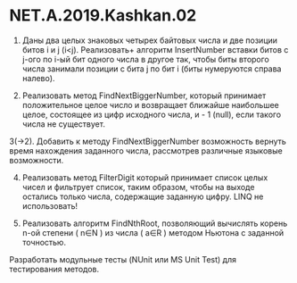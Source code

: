 # NET.A.2019.Kashkan.02

1. Даны два целых знаковых четырех байтовых числа и две позиции битов i и j
(i&lt;j). Реализовать+ алгоритм InsertNumber вставки битов с j-ого по i-ый бит
одного числа в другое так, чтобы биты второго числа занимали позиции с бита j
по бит i (биты нумеруются справа налево).

2. Реализовать метод FindNextBiggerNumber, который принимает
положительное целое число и возвращает ближайше наибольшее целое,
состоящее из цифр исходного числа, и - 1 (null), если такого числа не
существует.

3(->2). Добавить к методу FindNextBiggerNumber возможность вернуть время
нахождения заданного числа, рассмотрев различные языковые
возможности. 

4. Реализовать метод FilterDigit который принимает список целых чисел и
фильтрует список, таким образом, чтобы на выходе остались только числа,
содержащие заданную цифру. LINQ не использовать!

5. Реализовать алгоритм FindNthRoot, позволяющий вычислять корень n-ой
степени ( n∈N ) из числа ( a∈R ) методом Ньютона с заданной точностью.

Разработать модульные тесты (NUnit или MS Unit Test) для
тестирования методов.
